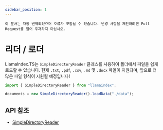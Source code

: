 ```yaml
---
sidebar_position: 1
---
```


`이 문서는 자동 번역되었으며 오류가 포함될 수 있습니다. 변경 사항을 제안하려면 Pull Request를 열어 주저하지 마십시오.`

# 리더 / 로더

LlamaIndex.TS는 `SimpleDirectoryReader` 클래스를 사용하여 폴더에서 파일을 쉽게 로드할 수 있습니다. 현재 `.txt`, `.pdf`, `.csv`, `.md` 및 `.docx` 파일이 지원되며, 앞으로 더 많은 파일 형식이 지원될 예정입니다!

```typescript
import { SimpleDirectoryReader } from "llamaindex";

documents = new SimpleDirectoryReader().loadData("./data");
```

## API 참조

- [SimpleDirectoryReader](../../api/classes/SimpleDirectoryReader.md)
